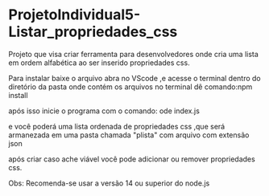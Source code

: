 # ProjetoIndividual5-Listar_propriedades_css

Projeto que visa criar ferramenta para desenvolvedores onde cria uma lista em ordem alfabética ao ser inserido propriedades css.

Para instalar baixe o arquivo abra no VScode ,e acesse o terminal dentro do diretório da pasta onde contém os arquivos
no terminal dê comando:npm install

após isso inicie o programa com o comando: ode index.js

e você poderá uma lista ordenada de propriedades css ,que será armanezada em uma pasta chamada "plista" com arquivo com extensão json

após criar caso ache viável você pode adicionar ou remover propriedades css.

Obs: Recomenda-se usar a versão 14 ou superior do node.js
